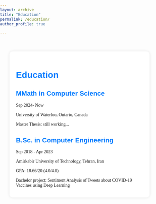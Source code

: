 ```yaml
---
layout: archive
title: "Education"
permalink: /education/
author_profile: true

---
```


<head>
    <meta charset="UTF-8">
    <meta name="viewport" content="width=device-width, initial-scale=1.0">
    <title>Education</title>
    <style>
        body {
            font-family: Arial, sans-serif;
            margin: 0;
            padding: 0;
            /* background-color: #f8f9fa; */
        }
        .container {
            width: 80%;
            margin: 50px auto;
            background-color: #fff;
            padding: 20px;
            border-radius: 10px;
            box-shadow: 0 0 10px rgba(0, 0, 0, 0.1);
        }
        h1, h2 {
            color: #007bff;
        }
        h2 {
            margin-top: 30px;
        }
        p {
            margin-bottom: 10px;
            font-family: "Times New Roman", Times, serif;
        }
    </style>
</head>
<body>

<div class="container">
    <h1>Education</h1>
    <div>
        <h2>MMath in Computer Science</h2>
        <p>Sep 2024- Now</p>
        <p>University of Waterloo, Ontario, Canada</p>
        <p>Master Thesis: still working...</p>
    </div>
    <div>
        <h2>B.Sc. in Computer Engineering</h2>
        <p>Sep 2018 - Apr 2023</p>
        <p>Amirkabir University of Technology, Tehran, Iran</p>
        <p>GPA: 18.66/20 (4.0/4.0)</p>
        <p>Bachelor project: Sentiment Analysis of Tweets about COVID-19 Vaccines using Deep Learning</p>
    </div>
</div>

</body>